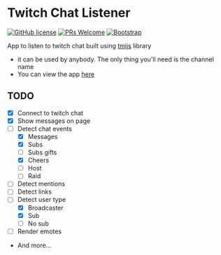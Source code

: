 # Twitch Chat Listener

[![GitHub license](https://img.shields.io/github/license/GabrielCrackPro/twitch-chat-listener?style=for-the-badge)](https://github.com/GabrielCrackPro/twitch-listener/master/LICENSE)
[![PRs Welcome](https://img.shields.io/badge/PRs-welcome-brightgreen.svg?style=for-the-badge)](https://github.com/GabrielCrackPro/twitch-chat-listener/pulls)
[![Bootstrap](https://img.shields.io/badge/Bootstrap-5.0-blueviolet?style=for-the-badge&logo=bootstrap)](https://getbootstrap.com)

App to listen to twitch chat built using <a href="http://tmijs.com">tmijs</a> library

- it can be used by anybody. The only thing you'll need is the channel name
- You can view the app <a href="http://twitch-listener.surge.sh">here</a>

## TODO

- [x] Connect to twitch chat
- [x] Show messages on page
- [ ] Detect chat events
  - [x] Messages
  - [x] Subs
  - [ ] Subs gifts
  - [x] Cheers
  - [ ] Host
  - [ ] Raid
- [ ] Detect mentions
- [ ] Detect links
- [ ] Detect user type
  - [x] Broadcaster
  - [x] Sub
  - [ ] No sub
- [ ] Render emotes
- And more...
